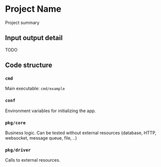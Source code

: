 # Project Name

Project summary

## Input output detail

TODO

## Code structure

### `cmd`

Main executable: `cmd/example`

### `conf`

Environment variables for initializing the app.

### `pkg/core`
Business logic. Can be tested without external resources (database,
HTTP, websocket, message queue, file, ..)

### `pkg/driver`
Calls to external resources.
